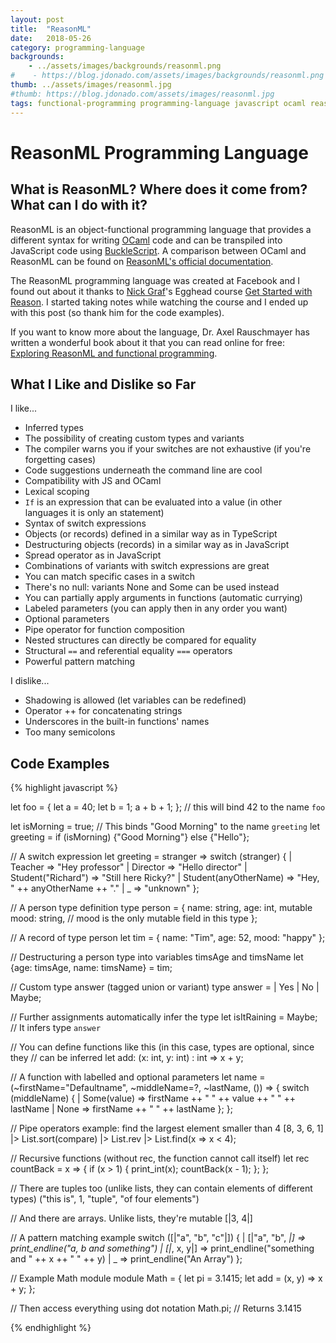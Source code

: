```yaml
---
layout: post
title:  "ReasonML"
date:   2018-05-26
category: programming-language
backgrounds:
    - ../assets/images/backgrounds/reasonml.png
#    - https://blog.jdonado.com/assets/images/backgrounds/reasonml.png
thumb: ../assets/images/reasonml.jpg
#thumb: https://blog.jdonado.com/assets/images/reasonml.jpg
tags: functional-programming programming-language javascript ocaml reasonml
---
```


# ReasonML Programming Language

## What is ReasonML? Where does it come from? What can I do with it?

ReasonML is an object-functional programming language that provides a different syntax for writing [OCaml](https://ocaml.org/) code and can be transpiled into JavaScript code using [BuckleScript](https://bucklescript.github.io/). A comparison between OCaml and ReasonML can be found on [ReasonML's official documentation](https://reasonml.github.io/docs/en/comparison-to-ocaml.html).

The ReasonML programming language was created at Facebook and I found out about it thanks to [Nick Graf](https://twitter.com/nikgraf)'s Egghead course [Get Started with Reason](https://egghead.io/courses/get-started-with-reason). I started taking notes while watching the course and I ended up with this post (so thank him for the code examples).

If you want to know more about the language, Dr. Axel Rauschmayer has written a wonderful book about it that you can read online for free: [Exploring ReasonML and functional programming](http://reasonmlhub.com/exploring-reasonml/).

## What I Like and Dislike so Far

I like...

- Inferred types
- The possibility of creating custom types and variants
- The compiler warns you if your switches are not exhaustive (if you're forgetting cases)
- Code suggestions underneath the command line are cool
- Compatibility with JS and OCaml
- Lexical scoping
- `If` is an expression that can be evaluated into a value (in other languages it is only an statement)
- Syntax of switch expressions
- Objects (or records) defined in a similar way as in TypeScript
- Destructuring objects (records) in a similar way as in JavaScript
- Spread operator as in JavaScript
- Combinations of variants with switch expressions are great
- You can match specific cases in a switch
- There's no null: variants None and Some can be used instead
- You can partially apply arguments in functions (automatic currying)
- Labeled parameters (you can apply then in any order you want)
- Optional parameters
- Pipe operator for function composition
- Nested structures can directly be compared for equality
- Structural `==` and referential equality `===` operators
- Powerful pattern matching

I dislike...

- Shadowing is allowed (let variables can be redefined)
- Operator ++ for concatenating strings
- Underscores in the built-in functions' names
- Too many semicolons

## Code Examples

{% highlight javascript %}

let foo = {
  let a = 40;
  let b = 1;
  a + b + 1;
}; // this will bind 42 to the name `foo`

let isMorning = true;
// This binds "Good Morning" to the name `greeting`
let greeting = if (isMorning) {"Good Morning"} else {"Hello"};

// A switch expression
let greeting = stranger =>
  switch (stranger) {
    | Teacher => "Hey professor"
    | Director => "Hello director"
    | Student("Richard") => "Still here Ricky?"
    | Student(anyOtherName) => "Hey, " ++ anyOtherName ++ "."
    | _ => "unknown"
  };

// A person type definition
type person = {
  name: string,
  age: int,
  mutable mood: string, // mood is the only mutable field in this type
};

// A record of type person
let tim = {
  name: "Tim",
  age: 52,
  mood: "happy"
};

// Destructuring a person type into variables timsAge and timsName
let {age: timsAge, name: timsName} = tim;

// Custom type answer (tagged union or variant)
type answer =
  | Yes
  | No
  | Maybe;

// Further assignments automatically infer the type
let isItRaining = Maybe; // It infers type `answer`

// You can define functions like this (in this case, types are optional, since they
// can be inferred
let add: (x: int, y: int) : int => x + y;

// A function with labelled and optional parameters
let name = (~firstName="Defaultname", ~middleName=?, ~lastName, ()) => {
  switch (middleName) {
  | Some(value) => firstName ++ " " ++ value ++ " " ++ lastName
  | None => firstName ++ " " ++ lastName
  };
};

// Pipe operators example: find the largest element smaller than 4
[8, 3, 6, 1]
  |> List.sort(compare)
  |> List.rev
  |> List.find(x => x < 4);

// Recursive functions (without rec, the function cannot call itself)
let rec countBack = x => {
  if (x > 1) {
    print_int(x);
    countBack(x - 1);
  };
};

// There are tuples too (unlike lists, they can contain elements of different types)
("this is", 1, "tuple", "of four elements")

// And there are arrays. Unlike lists, they're mutable
[|3, 4|]

// A pattern matching example
switch ([|"a", "b", "c"|]) {
| [|"a", "b", _|] => print_endline("a, b and something")
| [|_, x, y|] => print_endline("something and " ++ x ++ " " ++ y)
| _ => print_endline("An Array")
};

// Example Math module
module Math = {
  let pi = 3.1415;
  let add = (x, y) => x + y;
};

// Then access everything using dot notation
Math.pi; // Returns 3.1415

{% endhighlight %}
